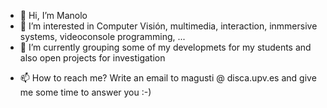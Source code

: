 - 👋 Hi, I’m Manolo
- 👀 I’m interested in Computer Visión, multimedia, interaction, inmmersive systems, videoconsole programming, ...
- 🌱 I’m currently grouping some of my developmets for my students and also open projects for investigation
<!-- 
- 💞️ I’m looking to collaborate on ...
-->
- 📫 How to reach me? Write an email to magusti @ disca.upv.es and give me some time to answer you :-)

<!---
magusti/magusti is a ✨ special ✨ repository because its `README.md` (this file) appears on your GitHub profile.
You can click the Preview link to take a look at your changes.
--->
